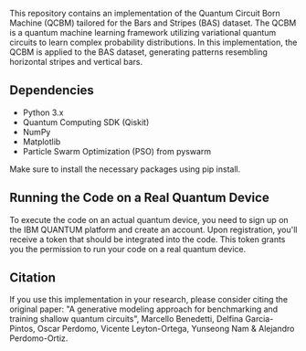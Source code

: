 This repository contains an implementation of the Quantum Circuit Born Machine (QCBM) tailored for the Bars and Stripes (BAS) dataset.
The QCBM is a quantum machine learning framework utilizing variational quantum circuits to learn complex probability distributions. 
In this implementation, the QCBM is applied to the BAS dataset, generating patterns resembling horizontal stripes and vertical bars.

## Dependencies
- Python 3.x
- Quantum Computing SDK (Qiskit)
- NumPy
- Matplotlib
- Particle Swarm Optimization (PSO) from pyswarm
  
Make sure to install the necessary packages using pip install.

## Running the Code on a Real Quantum Device
To execute the code on an actual quantum device, you need to sign up on the IBM QUANTUM platform and create an account. Upon registration, you'll receive a token that should be integrated into the code. This token grants you the permission to run your code on a real quantum device.

## Citation
If you use this implementation in your research, please consider citing the original paper:
"A generative modeling approach for benchmarking and training shallow quantum circuits", Marcello Benedetti, Delfina Garcia-Pintos, Oscar Perdomo, Vicente Leyton-Ortega, Yunseong Nam & Alejandro Perdomo-Ortiz.
